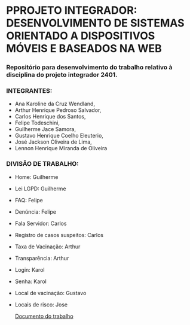 # PPROJETO INTEGRADOR: DESENVOLVIMENTO DE SISTEMAS ORIENTADO A DISPOSITIVOS MÓVEIS E BASEADOS NA WEB
### Repositório para desenvolvimento do trabalho relativo à disciplina do projeto integrador 2401.

### INTEGRANTES:
  
- Ana Karoline da Cruz Wendland,
- Arthur Henrique Pedroso Salvador,
- Carlos Henrique dos Santos,
- Felipe Todeschini,
- Guilherme Jace Samora,
- Gustavo Henrique Coelho Eleuterio,
- José Jackson Oliveira de Lima,
- Lennon Henrique Miranda de Oliveira

### DIVISÃO DE TRABALHO:

- Home: Guilherme
- Lei LGPD: Guilherme
- FAQ: Felipe
- Denúncia: Felipe
- Fala Servidor: Carlos
- Registro de casos suspeitos: Carlos
- Taxa de Vacinação: Arthur
- Transparência: Arthur
- Login: Karol
- Senha: Karol
- Local de vacinação: Gustavo
- Locais de risco: Jose

    [Documento do trabalho](https://docs.google.com/document/d/1_MM4jEcMz6bJhgkwgDLlcDg-oN3Xc2KrmFBpbtc1tlY/edit)
